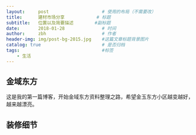 ```yaml
---
layout:     post                    # 使用的布局（不需要改）
title:      建材市场分享            # 标题 
subtitle:   位置以及简要描述        #副标题
date:       2018-01-28              # 时间
author:     zbh                     # 作者
header-img: img/post-bg-2015.jpg    #这篇文章标题背景图片
catalog: true                       # 是否归档
tags:                               #标签
    - 生活
---
```


## 金域东方
  这是我的第一篇博客，开始金域东方资料整理之路，希望金玉东方小区越变越好，越来越漂亮。
  
## 装修细节
  


